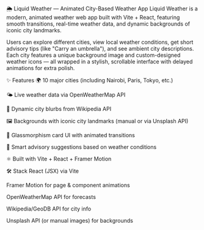 🌦️ Liquid Weather — Animated City-Based Weather App
Liquid Weather is a modern, animated weather web app built with Vite + React, featuring smooth transitions, real-time weather data, and dynamic backgrounds of iconic city landmarks.

Users can explore different cities, view local weather conditions, get short advisory tips (like "Carry an umbrella"), and see ambient city descriptions. Each city features a unique background image and custom-designed weather icons — all wrapped in a stylish, scrollable interface with delayed animations for extra polish.

✨ Features
🌍 10 major cities (including Nairobi, Paris, Tokyo, etc.)

🌤️ Live weather data via OpenWeatherMap API

🗽 Dynamic city blurbs from Wikipedia API

🖼️ Backgrounds with iconic city landmarks (manual or via Unsplash API)

🔮 Glassmorphism card UI with animated transitions

💬 Smart advisory suggestions based on weather conditions

⚛️ Built with Vite + React + Framer Motion

🛠️ Stack
React (JSX) via Vite

Framer Motion for page & component animations

OpenWeatherMap API for forecasts

Wikipedia/GeoDB API for city info

Unsplash API (or manual images) for backgrounds

